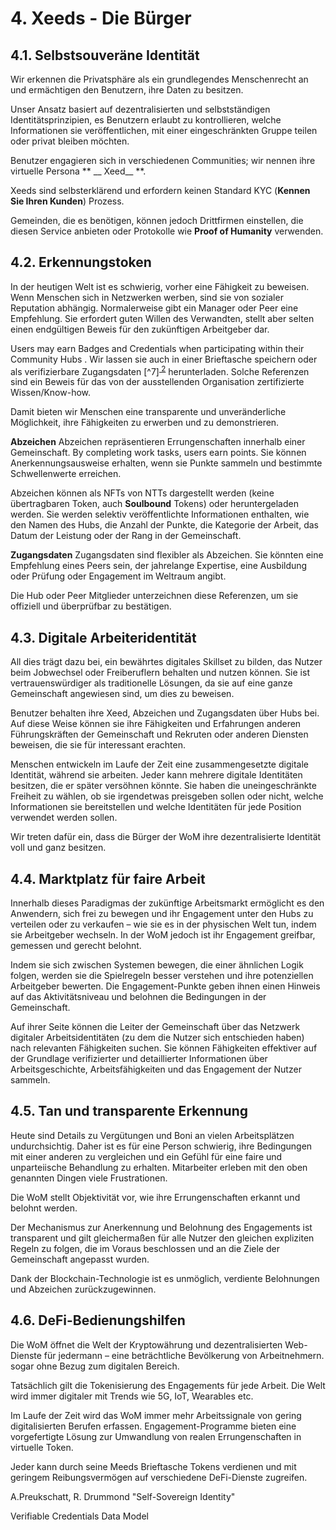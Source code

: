 # 4. Xeeds - Die Bürger

## 4.1. Selbstsouveräne Identität

Wir erkennen die Privatsphäre als ein grundlegendes Menschenrecht an und ermächtigen den Benutzern, ihre Daten zu besitzen.

Unser Ansatz basiert auf dezentralisierten und selbstständigen Identitätsprinzipien, es Benutzern erlaubt zu kontrollieren, welche Informationen sie veröffentlichen, mit einer eingeschränkten Gruppe teilen oder privat bleiben möchten.

Benutzer engagieren sich in verschiedenen Communities; wir nennen ihre virtuelle Persona ** __ Xeed__ **.

Xeeds sind selbsterklärend und erfordern keinen Standard KYC (__Kennen Sie Ihren Kunden__) Prozess.

Gemeinden, die es benötigen, können jedoch Drittfirmen einstellen, die diesen Service anbieten oder Protokolle wie __Proof of Humanity__ verwenden.

## 4.2. Erkennungstoken

In der heutigen Welt ist es schwierig, vorher eine Fähigkeit zu beweisen. Wenn Menschen sich in Netzwerken werben, sind sie von sozialer Reputation abhängig. Normalerweise gibt ein Manager oder Peer eine Empfehlung. Sie erfordert guten Willen des Verwandten, stellt aber selten einen endgültigen Beweis für den zukünftigen Arbeitgeber dar.

Users may earn Badges and Credentials when participating within their Community Hubs . Wir lassen sie auch in einer Brieftasche speichern oder als verifizierbare Zugangsdaten [^7]<sup id="fnref:8"><a href="#fn:8" class="footnote-ref"><a href="#fn:8" class="footnote-ref"> 2</a></sup> herunterladen. Solche Referenzen sind ein Beweis für das von der ausstellenden Organisation zertifizierte Wissen/Know-how.</p> 

<p spaces-before="0">
  Damit bieten wir Menschen eine transparente und unveränderliche Möglichkeit, ihre Fähigkeiten zu erwerben und zu demonstrieren.
</p>

<p spaces-before="0">
  <strong x-id="1">Abzeichen</strong> Abzeichen repräsentieren Errungenschaften innerhalb einer Gemeinschaft. By completing work tasks, users earn points. Sie können Anerkennungsausweise erhalten, wenn sie Punkte sammeln und bestimmte Schwellenwerte erreichen.
</p>

<p spaces-before="0">
  Abzeichen können als NFTs von NTTs dargestellt werden (keine übertragbaren Token, auch <strong x-id="2">Soulbound</strong> Tokens) oder heruntergeladen werden. Sie werden selektiv veröffentlichte Informationen enthalten, wie den Namen des Hubs, die Anzahl der Punkte, die Kategorie der Arbeit, das Datum der Leistung oder der Rang in der Gemeinschaft.
</p>

<p spaces-before="0">
  <strong x-id="1">Zugangsdaten</strong> Zugangsdaten sind flexibler als Abzeichen. Sie könnten eine Empfehlung eines Peers sein, der jahrelange Expertise, eine Ausbildung oder Prüfung oder Engagement im Weltraum angibt.
</p>

<p spaces-before="0">
  Die Hub oder Peer Mitglieder unterzeichnen diese Referenzen, um sie offiziell und überprüfbar zu bestätigen.
</p>

<h2 spaces-before="0">
  4.3. Digitale Arbeiteridentität
</h2>

<p spaces-before="0">
  All dies trägt dazu bei, ein bewährtes digitales Skillset zu bilden, das Nutzer beim Jobwechsel oder Freiberuflern behalten und nutzen können. Sie ist vertrauenswürdiger als traditionelle Lösungen, da sie auf eine ganze Gemeinschaft angewiesen sind, um dies zu beweisen.
</p>

<p spaces-before="0">
  Benutzer behalten ihre Xeed, Abzeichen und Zugangsdaten über Hubs bei. Auf diese Weise können sie ihre Fähigkeiten und Erfahrungen anderen Führungskräften der Gemeinschaft und Rekruten oder anderen Diensten beweisen, die sie für interessant erachten.
</p>

<p spaces-before="0">
  Menschen entwickeln im Laufe der Zeit eine zusammengesetzte digitale Identität, während sie arbeiten. Jeder kann mehrere digitale Identitäten besitzen, die er später versöhnen könnte. Sie haben die uneingeschränkte Freiheit zu wählen, ob sie irgendetwas preisgeben sollen oder nicht, welche Informationen sie bereitstellen und welche Identitäten für jede Position verwendet werden sollen.
</p>

<p spaces-before="0">
  Wir treten dafür ein, dass die Bürger der WoM ihre dezentralisierte Identität voll und ganz besitzen.
</p>

<h2 spaces-before="0">
  4.4. Marktplatz für faire Arbeit
</h2>

<p spaces-before="0">
  Innerhalb dieses Paradigmas der zukünftige Arbeitsmarkt ermöglicht es den Anwendern, sich frei zu bewegen und ihr Engagement unter den Hubs zu verteilen oder zu verkaufen – wie sie es in der physischen Welt tun, indem sie Arbeitgeber wechseln. In der WoM jedoch ist ihr Engagement greifbar, gemessen und gerecht belohnt.
</p>

<p spaces-before="0">
  Indem sie sich zwischen Systemen bewegen, die einer ähnlichen Logik folgen, werden sie die Spielregeln besser verstehen und ihre potenziellen Arbeitgeber bewerten. Die Engagement-Punkte geben ihnen einen Hinweis auf das Aktivitätsniveau und belohnen die Bedingungen in der Gemeinschaft.
</p>

<p spaces-before="0">
  Auf ihrer Seite können die Leiter der Gemeinschaft über das Netzwerk digitaler Arbeitsidentitäten (zu dem die Nutzer sich entschieden haben) nach relevanten Fähigkeiten suchen. Sie können Fähigkeiten effektiver auf der Grundlage verifizierter und detaillierter Informationen über Arbeitsgeschichte, Arbeitsfähigkeiten und das Engagement der Nutzer sammeln.
</p>

<h2 spaces-before="0">
  4.5. Tan<unk> und transparente Erkennung
</h2>

<p spaces-before="0">
  Heute sind Details zu Vergütungen und Boni an vielen Arbeitsplätzen undurchsichtig. Daher ist es für eine Person schwierig, ihre Bedingungen mit einer anderen zu vergleichen und ein Gefühl für eine faire und unparteiische Behandlung zu erhalten. Mitarbeiter erleben mit den oben genannten Dingen viele Frustrationen.
</p>

<p spaces-before="0">
  Die WoM stellt Objektivität vor, wie ihre Errungenschaften erkannt und belohnt werden.
</p>

<p spaces-before="0">
  Der Mechanismus zur Anerkennung und Belohnung des Engagements ist transparent und gilt gleichermaßen für alle Nutzer den gleichen expliziten Regeln zu folgen, die im Voraus beschlossen und an die Ziele der Gemeinschaft angepasst wurden.
</p>

<p spaces-before="0">
  Dank der Blockchain-Technologie ist es unmöglich, verdiente Belohnungen und Abzeichen zurückzugewinnen.
</p>

<h2 spaces-before="0">
  4.6. DeFi-Bedienungshilfen
</h2>

<p spaces-before="0">
  Die WoM öffnet die Welt der Kryptowährung und dezentralisierten Web-Dienste für jedermann – eine beträchtliche Bevölkerung von Arbeitnehmern. sogar ohne Bezug zum digitalen Bereich.
</p>

<p spaces-before="0">
  Tatsächlich gilt die Tokenisierung des Engagements für jede Arbeit. Die Welt wird immer digitaler mit Trends wie 5G, IoT, Wearables etc.
</p>

<p spaces-before="0">
  Im Laufe der Zeit wird das WoM immer mehr Arbeitssignale von gering digitalisierten Berufen erfassen. Engagement-Programme bieten eine vorgefertigte Lösung zur Umwandlung von realen Errungenschaften in virtuelle Token.
</p>

<p spaces-before="0">
  Jeder kann durch seine Meeds Brieftasche Tokens verdienen und mit geringem Reibungsvermögen auf verschiedene DeFi-Dienste zugreifen.
</p>

<footnotes>
  <fn name="7" spaces-before="0">
    <p spaces-before="0">
      A.Preukschatt, R. Drummond "Self-Sovereign Identity"
    </p>
  </fn>
  
  <fn name="8" spaces-before="0">
    <p spaces-before="0">
      Verifiable Credentials Data Model
    </p>
  </fn>
</footnotes>
